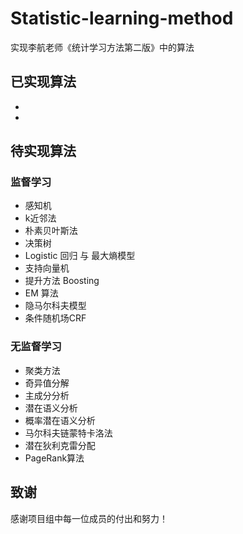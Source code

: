 # Statistic-learning-method
实现李航老师《统计学习方法第二版》中的算法

## 已实现算法
- 
-

## 待实现算法
### 监督学习
- 感知机
- k近邻法
- 朴素贝叶斯法
- 决策树
- Logistic 回归 与 最大熵模型
- 支持向量机
- 提升方法 Boosting
- EM 算法
- 隐马尔科夫模型
- 条件随机场CRF

### 无监督学习
- 聚类方法
- 奇异值分解
- 主成分分析
- 潜在语义分析
- 概率潜在语义分析
- 马尔科夫链蒙特卡洛法
- 潜在狄利克雷分配
- PageRank算法
  
## 致谢
感谢项目组中每一位成员的付出和努力！